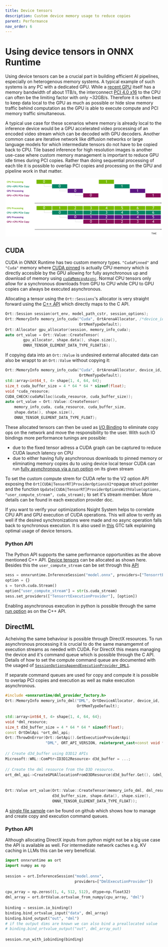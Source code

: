 ```yaml
---
title: Device tensors
description: Custom device memory usage to reduce copies
parent: Performance
nav_order: 6
---
```

# Using device tensors in ONNX Runtime

Using device tensors can be a crucial part in building efficient AI pipelines, especially on heterogenous memory systems.
A typical example of such systems is any PC with a dedicated GPU.
While a [recent GPU](https://www.techpowerup.com/gpu-specs/geforce-rtx-4090.c3889) itself has a memory bandwidth of about 1TB/s, the interconnect [PCI 4.0 x16](https://de.wikipedia.org/wiki/PCI_Express) to the CPU can often be the limiting factor with only ~32GB/s.
Therefore it is often best to keep data local to the GPU as much as possible or hide slow memory traffic behind computation as the GPU is able to execute compute and PCI memory traffic simultaneous.

A typical use case for these scenarios where memory is already local to the inference device would be a GPU accelerated video processing of an encoded video stream which can be decoded with GPU decoders.
Another common case are iterative network like diffusion networks or large language models for which intermediate tensors do not have to be copied back to CPU.
Tile based inference for high resolution images is another use-case where custom memory management is important to reduce GPU idle times during PCI copies. Rather than doing sequential processing of each tile it is possible to overlap PCI copies and processing on the GPU and pipeline work in that matter.

<img src="../../images/pipeline_pci_processing.png" alt="Image of sequential PCI->Processing->PCI and another image of it being interleaved."/>

## CUDA

CUDA in ONNX Runtime has two custom memory types.
`"CudaPinned"` and `"Cuda"` memory where [CUDA pinned](https://developer.nvidia.com/blog/how-optimize-data-transfers-cuda-cc/) is actually CPU memory which is directly accesible by the GPU allowing for fully asynchronous up and download of memory using [`cudaMemcpyAsync`](https://docs.nvidia.com/cuda/cuda-runtime-api/group__CUDART__MEMORY.html#group__CUDART__MEMORY_1g85073372f776b4c4d5f89f7124b7bf79).
Normal CPU tensors only allow for a synchronous downloads from GPU to CPU while CPU to GPU copies can always be executed asynchronous.

Allocating a tensor using the `Ort::Sessions`'s allocator is very straight forward using the [C++ API](https://onnxruntime.ai/docs/api/c/struct_ort_1_1_value.html#a5d35080239ae47cdbc9e505666dc32ec) which directly maps to the C API.
```c++
Ort::Session session(ort_env, model_path_cstr, session_options);
Ort::MemoryInfo memory_info_cuda("Cuda", OrtArenaAllocator, /*device_id*/0,
                                 OrtMemTypeDefault);
Ort::Allocator gpu_allocator(session, memory_info_cuda);
auto ort_value = Ort::Value::CreateTensor(
        gpu_allocator, shape.data(), shape.size(),
        ONNX_TENSOR_ELEMENT_DATA_TYPE_FLOAT16);
```

If copying data into an `Ort::Value` is undesired external allocated data can also be wrappt to an `Ort::Value` without copying it:
```c++
Ort::MemoryInfo memory_info_cuda("Cuda", OrtArenaAllocator, device_id,
                                 OrtMemTypeDefault);
std::array<int64_t, 4> shape{1, 4, 64, 64};
size_t cuda_buffer_size = 4 * 64 * 64 * sizeof(float);
void *cuda_resource;
CUDA_CHECK(cudaMalloc(&cuda_resource, cuda_buffer_size));
auto ort_value = Ort::Value::CreateTensor(
    memory_info_cuda, cuda_resource, cuda_buffer_size,
    shape.data(), shape.size(),
    ONNX_TENSOR_ELEMENT_DATA_TYPE_FLOAT);
```

These allocated tensors can then be used as [I/O Binding](../performance/tune-performance/iobinding.md) to eliminate copy ops on the network and move the responsibility to the user.
With such IO bindings more performance tunings are possible:
- due to the fixed tensor adress a CUDA graph can be captured to reduce CUDA launch latency on CPU
- due to either having fully asynchronous downloads to pinned memory or eliminating memory copies du to using device local tensor CUDA can run [fully asynchronous via a run option](../execution-providers/CUDA-ExecutionProvider.md#performance-Tuning) on its given stream

To set the custom compute strem for CUDA refer to the V2 option API exposing the `Ort[CUDA|TensorRT]ProviderOptionsV2*`opaque struct pointer and the function `Update[CUDA|TensorRT]ProviderOptionsWithValue(options, "user_compute_stream", cuda_stream);` to set it's stream member.
More details can be found in each execution provider doc.

If you want to verify your optimizations Nsight System helps to correlate CPU API and GPU execution of CUDA operations.
This will allow to verify as well if the desired synchronizations were made and no async operation falls back to synchronous execution.
It is also used in [this](https://www.nvidia.com/gtc/session-catalog/?search=S62336#/session/1695978753458001R4wk) GTC talk explaining optimal usage of device tensors.

### Python API

The Python API supports the same performance opportunities as the above mentioned C++ API.
[Device tensors](https://onnxruntime.ai/docs/api/python/api_summary.html#data-on-device) can be allocated as shown here.
Besides this the `user_compute_stream` can be set through this [API](https://onnxruntime.ai/docs/api/python/api_summary.html#onnxruntime.InferenceSession.set_providers)

```python
sess = onnxruntime.InferenceSession("model.onnx", providers=["TensorrtExecutionProvider"])
option = {}
s = torch.cuda.Stream()
option["user_compute_stream"] = str(s.cuda_stream)                    
sess.set_providers(["TensorrtExecutionProvider"], [option])
```

Enabling asynchronous execution in python is possible through the same [run option](https://onnxruntime.ai/docs/api/python/api_summary.html#runoptions) as on the C++ API.

## DirectML

Acheiving the same behaviour is possible through DirectX resources.
To run asynchronous processing it is crucial to do the same manamgemnt of execution streams as needed with CUDA.
For DirectX this means managing the device and it's command queue which is possible through the C API.
Details of how to set the compute command queue are documented with the usaged of [`SessionOptionsAppendExecutionProvider_DML1`](../execution-providers/DirectML-ExecutionProvider.md#usage).

If separate command queues are used for copy and compute it is possible to overlap PCI copies and execution as well as make execution asynchronous.

```c++
#include <onnxruntime/dml_provider_factory.h>
Ort::MemoryInfo memory_info_dml("DML", OrtDeviceAllocator, device_id,
                                OrtMemTypeDefault);

std::array<int64_t, 4> shape{1, 4, 64, 64};
void *dml_resource;
size_t d3d_buffer_size = 4 * 64 * 64 * sizeof(float);
const OrtDmlApi *ort_dml_api;
Ort::ThrowOnError(Ort::GetApi().GetExecutionProviderApi(
                  "DML", ORT_API_VERSION, reinterpret_cast<const void **>(&ort_dml_api)));

// Create d3d_buffer using D3D12 APIs
Microsoft::WRL::ComPtr<ID3D12Resource> d3d_buffer = ...;

// Create the dml resource from the D3D resource.
ort_dml_api->CreateGPUAllocationFromD3DResource(d3d_buffer.Get(), &dml_resource);


Ort::Value ort_value(Ort::Value::CreateTensor(memory_info_dml, dml_resource,
                     d3d_buffer_size, shape.data(), shape.size(),
                     ONNX_TENSOR_ELEMENT_DATA_TYPE_FLOAT));
```

A [single file sample](https://github.com/ankan-ban/HelloOrtDml/blob/main/Main.cpp) can be found on github which shows how to manage and create copy and execution command queues.

### Python API

Although allocating DirectX inputs from python might not be a big use case the API is available as well. For intermediate network caches e.g. KV caching in LLMs this can be very beneficial.

```python
import onnxruntime as ort
import numpy as np

session = ort.InferenceSession("model.onnx",
                               providers=["DmlExecutionProvider"])

cpu_array = np.zeros((1, 4, 512, 512), dtype=np.float32)
dml_array = ort.OrtValue.ortvalue_from_numpy(cpu_array, "dml")

binding = session.io_binding()
binding.bind_ortvalue_input("data", dml_array)
binding.bind_output("out", "dml")
# if the output dims are known we can also bind a preallocated value
# binding.bind_ortvalue_output("out", dml_array_out)

session.run_with_iobinding(binding)

```